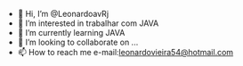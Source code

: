 - 👋 Hi, I’m @LeonardoavRj
- 👀 I’m interested in  trabalhar com JAVA
- 🌱 I’m currently learning  JAVA
- 💞️ I’m looking to collaborate on ...
- 📫 How to reach me  e-mail:leonardovieira54@hotmail.com

<!---
LeonardoavRj/LeonardoavRj is a ✨ special ✨ repository because its `README.md` (this file) appears on your GitHub profile.
You can click the Preview link to take a look at your changes.
--->
